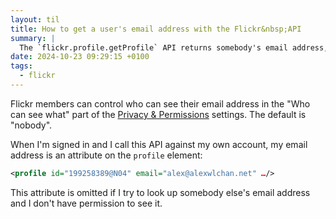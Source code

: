 ```yaml
---
layout: til
title: How to get a user's email address with the Flickr&nbsp;API
summary: |
  The `flickr.profile.getProfile` API returns somebody's email address, but only if you're allowed to see it.
date: 2024-10-23 09:29:15 +0100
tags:
  - flickr
---
```

Flickr members can control who can see their email address in the "Who can see what" part of the [Privacy & Permissions](https://www.flickr.com/account/privacy) settings.
The default is "nobody".

When I'm signed in and I call this API against my own account, my email address is an attribute on the `profile` element:

```xml
<profile id="199258389@N04" email="alex@alexwlchan.net" …/>
```

This attribute is omitted if I try to look up somebody else's email address and I don't have permission to see it.

[oauth]: https://www.flickr.com/services/api/auth.oauth.html
